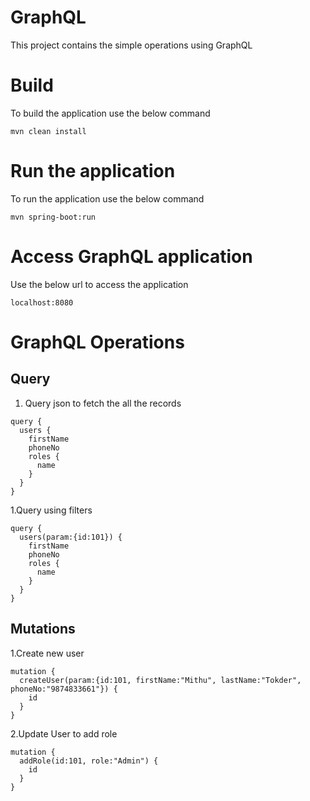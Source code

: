 # GraphQL
This project contains the simple operations using GraphQL

# Build
To build the application use the below command

```shell script
mvn clean install
```

# Run the application
To run the application use the below command
```shell script
mvn spring-boot:run
```
# Access GraphQL application

Use the below url to access the application
```shell script
localhost:8080
```

# GraphQL Operations
## Query
1. Query json to fetch the all the records
```shell script
query {
  users {
    firstName
    phoneNo
    roles {
      name
    }
  }
}
```
1.Query using filters
```shell script
query {
  users(param:{id:101}) {
    firstName
    phoneNo
    roles {
      name
    }
  }
}
```

## Mutations
1.Create new user
```shell script
mutation {
  createUser(param:{id:101, firstName:"Mithu", lastName:"Tokder", phoneNo:"9874833661"}) {
    id
  }
}
```
2.Update User to add role
```shell script
mutation {
  addRole(id:101, role:"Admin") {
    id
  }
}
``` 

